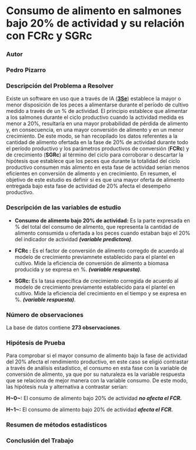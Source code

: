 # Consumo de alimento en salmones bajo 20% de actividad y su relación con FCRc y SGRc

### Autor
### Pedro Pizarro

### Descripción del Problema a Resolver 


Existe un software en uso que a través de IA ([**3Se**](https://3se.cl)) establece la mayor o menor disposición de los peces a alimentarse durante el período de cultivo medido a través de un % de actividad. El principio establece que alimentar a los salmones durante el ciclo productivo cuando la actividad medida es menor a 20%, resultaría en una mayor probabilidad de pérdida de alimento y, en consecuencia, en una mayor conversión de alimento y en un menor crecimiento. De este modo, se han recopilado los datos 
referentes a la cantidad de alimento ofertada en la fase de 20% de actividad durante todo el período productivo y los parámetros productivos de conversión (**FCRc**) y 
de crecimiento (**SGRc**) al término del ciclo para corroborar o descartar la hipótesis que establece que los peces que durante la totalidad del ciclo productivo consumen más alimento en esta fase de actividad serían menos eficientes en conversión de alimento y en crecimiento. En resumen, el objetivo de este estudio es definir si es que una mayor oferta de alimento entregada bajo esta fase de actividad de 20% afecta el desempeño productivo.

### Descripción de las variables de estudio

- **Consumo de alimento bajo 20% de actividad:** Es la parte expresada en % del total del consumo de alimento, que representa la cantidad de alimento consumida u ofertada a los peces cuando estaban bajo el 20% del indicador de actividad **_(variable predictora)_**.

- **FCRc :** Es el factor de conversión de alimento corregdo de acuerdo al modelo de crecimiento previamnete establecido para el plantel en cultivo. Mide la eficiencia de conversión de alimento a biomasa producida y se expresa en %. **_(variable respuesta)_**.

- **SGRc:** Es la tasa específica de crecimiento corregida de acuerdo al modelo de crecimiento previamente establecido para el plantel en cultivo. Mide la eficiencia del crecimiento en el tiempo y se expresa en %. **_(variable respuesta)_**.    

### Número de observaciones

La base de datos contiene **273 observaciones**.

### Hipótesis de Prueba

Para comprobar si el mayor consumo de alimento bajo la fase de actividad del 20% afecta el rendimiento productivo, en este caso se eligió contrastar a través de análisis estadístico, el consumo en esta fase con la variable de conversión de alimento, ya que por su naturaleza es la variable respuesta que se relaciona de mejor manera con la variable consumo. De este modo, las hipótesis nula y alternativa a contrastar serían:

 **H~0~:** El consumo de alimento bajo 20% de actividad **_no afecta el FCR._**

 **H~1~:** El consumo de alimento bajo 20% de actividad  **_afecta el FCR._**

### Resumen de métodos estadísticos



### Conclusión del Trabajo

 

